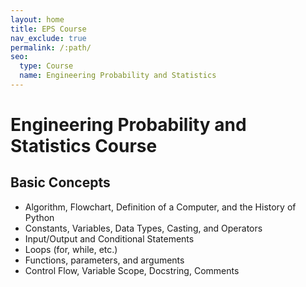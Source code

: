 ```yaml
---
layout: home
title: EPS Course
nav_exclude: true
permalink: /:path/
seo:
  type: Course
  name: Engineering Probability and Statistics
---
```


# Engineering Probability and Statistics Course

## Basic Concepts
- Algorithm, Flowchart, Definition of a Computer, and the History of Python
- Constants, Variables, Data Types, Casting, and Operators
- Input/Output and Conditional Statements
- Loops (for, while, etc.)
- Functions, parameters, and arguments
- Control Flow, Variable Scope, Docstring, Comments

